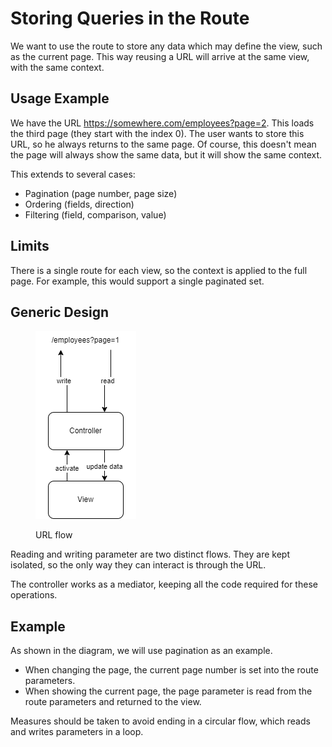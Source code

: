 # Storing Queries in the Route

We want to use the route to store any data which may define the view, such as the current page. This way reusing a URL will arrive at the same view, with the same context.

## Usage Example

We have the URL https://somewhere.com/employees?page=2. This loads the third page (they start with the index 0). The user wants to store this URL, so he always returns to the same page. Of course, this doesn't mean the page will always show the same data, but it will show the same context.

This extends to several cases:

* Pagination (page number, page size)
* Ordering (fields, direction)
* Filtering (field, comparison, value)

## Limits

There is a single route for each view, so the context is applied to the full page. For example, this would support a single paginated set.

## Generic Design

<figure><img src="../../../.gitbook/assets/general_flow.drawio.png" alt=""><figcaption><p>URL flow</p></figcaption></figure>

Reading and writing parameter are two distinct flows. They are kept isolated, so the only way they can interact is through the URL.

The controller works as a mediator, keeping all the code required for these operations.

## Example

As shown in the diagram, we will use pagination as an example.

* When changing the page, the current page number is set into the route parameters.
* When showing the current page, the page parameter is read from the route parameters and returned to the view.

Measures should be taken to avoid ending in a circular flow, which reads and writes parameters in a loop.
